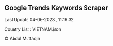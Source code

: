 

## Google Trends Keywords Scraper 
 
Last Update 04-06-2023 , 11:16:32

Country List :
VIETNAM.json



© Abdul Muttaqin 
